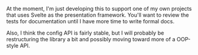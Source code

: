 At the moment, I'm just developing this to support one of my own projects that uses Svelte as the presentation framework.
You'll want to review the tests for documentation until I have more time to write formal docs.

Also, I think the config API is fairly stable, but I will probably be restructuring the library a bit and possibly moving
toward more of a OOP-style API.
